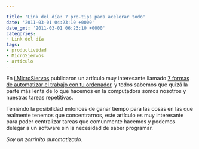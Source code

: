 ```yaml
---

title: 'Link del día: 7 pro-tips para acelerar todo'
date: '2011-03-01 04:23:10 +0000'
date_gmt: '2011-03-01 06:23:10 +0000'
categories:
- Link del día
tags:
- productividad
- MicroSiervos
- artículo
---
```


En [i.MicroSiervos](http://i.microsiervos.com/ordenadores/7-formas-automatizar-trabajo-ordenador.html) publicaron un artículo muy interesante llamado [7 formas de automatizar el trabajo con tu ordenador](http://thinkwasabi.com/2011/02/7-formas-de-automatizar-el-trabajo-con-tu-ordenador/), y todos sabemos que quizá la parte más lenta de  lo que hacemos en la computadora somos nosotros y nuestras tareas repetitivas.

Teniendo la posibilidad entonces de ganar tiempo para las cosas en las que realmente tenemos que concentrarnos, este artículo es muy interesante para poder centralizar tareas que comunmente hacemos y podemos delegar a un software sin la necesidad de saber programar.

_Soy un zorrinito automatizado._
